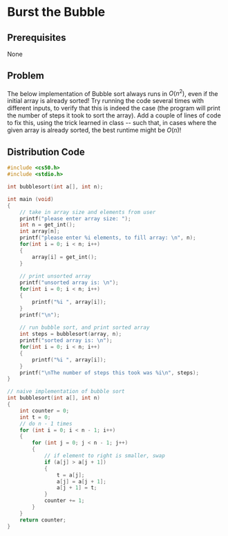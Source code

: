 # Burst the Bubble

## Prerequisites
None

## Problem
The below implementation of Bubble sort always runs in $O(n^2)$, even if the initial array is already sorted! Try running the code several times with different inputs, to verify that this is indeed the case (the program will print the number of steps it took to sort the array). Add a couple of lines of code to fix this, using the trick learned in class -- such that, in cases where the given array is already sorted, the best runtime might be $O(n)$!

## Distribution Code
```c
#include <cs50.h>
#include <stdio.h>

int bubblesort(int a[], int n);

int main (void)
{
    // take in array size and elements from user
    printf("please enter array size: ");
    int n = get_int();
    int array[n];
    printf("please enter %i elements, to fill array: \n", n);
    for(int i = 0; i < n; i++)
    {
        array[i] = get_int();
    }
    
    // print unsorted array
    printf("unsorted array is: \n");
    for(int i = 0; i < n; i++)
    {
        printf("%i ", array[i]);
    }
    printf("\n");
    
    // run bubble sort, and print sorted array
    int steps = bubblesort(array, n);
    printf("sorted array is: \n");
    for(int i = 0; i < n; i++)
    {
        printf("%i ", array[i]);
    }
    printf("\nThe number of steps this took was %i\n", steps);
}

// naive implementation of bubble sort
int bubblesort(int a[], int n)
{
    int counter = 0;
    int t = 0;
    // do n - 1 times
    for (int i = 0; i < n - 1; i++) 
    {
        for (int j = 0; j < n - 1; j++) 
        {
            // if element to right is smaller, swap
            if (a[j] > a[j + 1])
            {
                t = a[j];
                a[j] = a[j + 1];
                a[j + 1] = t;
            }
            counter += 1;
        }
    }
    return counter;
}
```